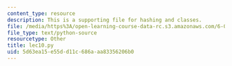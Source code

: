 ```yaml
---
content_type: resource
description: This is a supporting file for hashing and classes.
file: /media/https%3A/open-learning-course-data-rc.s3.amazonaws.com/6-00sc-introduction-to-computer-science-and-programming-spring-2011/5d63ea15e55dd11c686aaa83356206b0_lec10.py
file_type: text/python-source
resourcetype: Other
title: lec10.py
uid: 5d63ea15-e55d-d11c-686a-aa83356206b0
---
```

